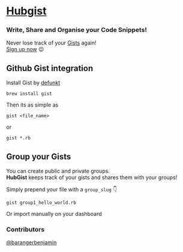 # [Hubgist](http://www.hubgist.com/)
### Write, Share and Organise your Code Snippets!
Never lose track of your [Gists](https://gist.github.com/) again! <br>
[Sign up now](http://www.hubgist.com/users/sign_up) :wink:

## Github Gist integration
Install Gist by [defunkt](https://github.com/defunkt/gist)

```
brew install gist
```

Then its as simple as 

```
gist <file_name>
```
or
```
gist *.rb
```

## Group your Gists

You can create public and private groups. <br>
**HubGist** keeps track of your gists and shares them with your groups!

Simply prepend your file with a ```group_slug``` :point_down:
```
gist group1_hello_world.rb
```
Or import manually on your dashboard


### Contributors
<a href="https://github.com/barangerbenjamin" target="_blank">@barangerbenjamin</a>
